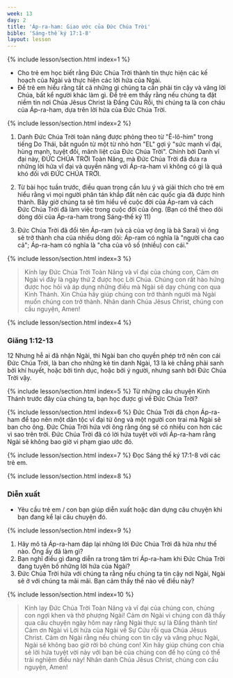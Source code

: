 ```yaml
---
week: 13
day: 2
title: 'Áp-ra-ham: Giao ước của Đức Chúa Trời'
bible: 'Sáng-thế ký 17:1-8'
layout: lesson
---
```



{% include lesson/section.html index=1 %}
- Cho trẻ em học biết rằng Đức Chúa Trời thành tín thực hiện các kế hoạch của Ngài và thực hiện các lời hứa của Ngài.
- Để trẻ em hiểu rằng tất cả những gì chúng ta cần phải tin cậy và vâng lời Chúa, bất kể người khác làm gì. Để trẻ em thấy rằng nếu chúng ta đặt niềm tin nơi Chúa Jêsus Christ là Đấng Cứu Rỗi, thì chúng ta là con cháu của Áp-ra-ham, dựa trên lời hứa của Đức Chúa Trời.


{% include lesson/section.html index=2 %}

1. Danh Đức Chúa Trời toàn năng được phỏng theo từ "Ê-lô-him" trong tiếng Do Thái, bắt nguồn từ một từ nhỏ hơn "EL" gợi ý "sức mạnh vĩ đại, hùng mạnh, tuyệt đối, mãnh liệt của Đức Chúa Trời". Chính bởi Danh vĩ đại này, ĐỨC CHÚA TRỜI Toàn Năng, mà Đức Chúa Trời đã đưa ra những lời hứa vĩ đại và quyền năng với Áp-ra-ham vì không có gì là quá khó đối với ĐỨC CHÚA TRỜI.

2. Từ bài học tuần trước, điều quan trọng cần lưu ý và giải thích cho trẻ em hiểu rằng vì mọi người phân tán khắp đất nên các quốc gia đã được hình thành. Bây giờ chúng ta sẽ tìm hiểu về cuộc đời của Áp-ram và cách Đức Chúa Trời đã làm việc trong cuộc đời của ông. (Bạn có thể theo dõi dòng dõi của Áp-ra-ham trong Sáng-thế ký 11)

3. Đức Chúa Trời đã đổi tên Áp-ram (và cả của vợ ông là bà Sarai) vì ông sẽ trở thành cha của nhiều dòng dõi: Áp-ram có nghĩa là "người cha cao cả"; Áp-ra-ham có nghĩa là "cha của vô số (nhiều) con cái."


{% include lesson/section.html index=3 %}
> Kính lạy Đức Chúa Trời Toàn Năng và vĩ đại của chúng con, Cảm ơn Ngài vì đây là ngày thứ 2 được học Lời Chúa. Chúng con rất hào hứng được học hỏi và áp dụng những điều mà Ngài sẽ dạy chúng con qua Kinh Thánh. Xin Chúa hãy giúp chúng con trở thành người mà Ngài muốn chúng con trở thành. Nhân danh Chúa Jêsus Christ, chúng con cầu nguyện, Amen!


{% include lesson/section.html index=4 %}
### Giăng 1:12-13
 12 Nhưng hễ ai đã nhận Ngài, thì Ngài ban cho quyền phép trở nên con cái Đức Chúa Trời, là ban cho những kẻ tin danh Ngài, 13 là kẻ chẳng phải sanh bởi khí huyết, hoặc bởi tình dục, hoặc bởi ý người, nhưng sanh bởi Đức Chúa Trời vậy.


{% include lesson/section.html index=5 %}
Từ những câu chuyện Kinh Thánh trước đây của chúng ta, bạn học được gì về Đức Chúa Trời?


{% include lesson/section.html index=6 %}
Đức Chúa Trời đã chọn Áp-ra-ham để tạo nên một dân tộc vĩ đại từ ông và một người con trai mà Ngài sẽ ban cho ông. Đức Chúa Trời hứa với ông rằng ông sẽ có nhiều con hơn các vì sao trên trời. Đức Chúa Trời đã có lời hứa tuyệt vời với Áp-ra-ham rằng Ngài sẽ không bao giờ vi phạm giao ước đó.


{% include lesson/section.html index=7 %}
Đọc Sáng thế ký 17:1-8 với các trẻ em.


{% include lesson/section.html index=8 %}
### Diễn xuất
- Yêu cầu trẻ em / con bạn giúp diễn xuất hoặc dàn dựng câu chuyện khi bạn đang kể lại câu chuyện đó.


{% include lesson/section.html index=9 %}
1. Hãy mô tả Áp-ra-ham đáp lại những lời Đức Chúa Trời đã hứa như thế nào. Ông ấy đã làm gì?
2. Bạn nghĩ điều gì đang diễn ra trong tâm trí Áp-ra-ham khi Đức Chúa Trời đang tuyên bố những lời hứa của Ngài?
3. Đức Chúa Trời hứa với chúng ta rằng nếu chúng ta tin cậy nơi Ngài, Ngài sẽ ở với chúng ta mãi mãi. Bạn cảm thấy thế nào về điều này?


{% include lesson/section.html index=10 %}
> Kính lạy Đức Chúa Trời Toàn Năng và vĩ đại của chúng con, chúng con ngợi khen và thờ phượng Ngài! Cảm ơn Ngài vì chúng con đã thấy qua câu chuyện ngày hôm nay rằng Ngài thực sự là Đấng thành tín! Cảm ơn Ngài vì Lời hứa của Ngài về Sự Cứu rỗi qua Chúa Jêsus Christ. Cảm ơn Ngài rằng nếu chúng con tin cậy và vâng phục Ngài, Ngài sẽ không bao giờ rời bỏ chúng con! Xin hãy giúp chúng con chia sẻ lời hứa tuyệt vời này với bạn bè của chúng con để họ cũng có thể trải nghiệm điều này! Nhân danh Chúa Jêsus Christ, chúng con cầu nguyện, Amen!
